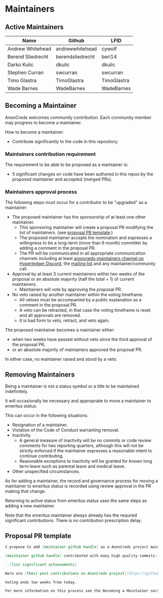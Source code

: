 # Maintainers

<!-- Please keep all lists sorted alphabetically by github -->

## Active Maintainers

<!-- anoncreds-maintainers group has maintainer access to anoncreds-rs repo -->

| Name             | Github           | LFID             |
| ---------------- | ---------------- | ---------------- |
| Andrew Whitehead | andrewwhitehead  | cywolf           |
| Berend Sliedrecht| berendsliedrecht | beri14           |
| Darko Kulic      | dkulic           | dkulic           |
| Stephen Curran   | swcurran         | swcurran         |
| Timo Glastra     | TimoGlastra      | TimoGlastra      |
| Wade Barnes      | WadeBarnes       | WadeBarnes       |

## Becoming a Maintainer

AnonCreds welcomes community contribution.
Each community member may progress to become a maintainer.

How to become a maintainer:

- Contribute significantly to the code in this repository.
  
### Maintainers contribution requirement

The requirement to be able to be proposed as a maintainer is:

- 5 significant changes on code have been authored in this repos by the proposed maintainer and accepted (merged PRs).
  
### Maintainers approval process

The following steps must occur for a contributor to be "upgraded" as a maintainer:

- The proposed maintainer has the sponsorship of at least one other maintainer.
  - This sponsoring maintainer will create a proposal PR modifying the list of
    maintainers. (see [proposal PR template](#proposal-pr-template).)
  - The proposed maintainer accepts the nomination and expresses a willingness
    to be a long-term (more than 6 month) committer by adding a comment in the proposal PR.
  - The PR will be communicated in all appropriate communication channels
    including at least [anoncreds-maintainers channel on Hyperledger Discord](https://discord.gg/hyperledger),
    the [mailing list](https://lists.hyperledger.org/g/anoncreds)
    and any maintainer/community call.
- Approval by at least 3 current maintainers within two weeks of the proposal or
  an absolute majority (half the total + 1) of current maintainers.
  - Maintainers will vote by approving the proposal PR.
- No veto raised by another maintainer within the voting timeframe.
  - All vetoes must be accompanied by a public explanation as a comment in the
    proposal PR.
  - A veto can be retracted, in that case the voting timeframe is reset and all approvals are removed.
  - It is bad form to veto, retract, and veto again.
  
The proposed maintainer becomes a maintainer either:

  - when two weeks have passed without veto since the third approval of the proposal PR,
  - or an absolute majority of maintainers approved the proposal PR.

In either case, no maintainer raised and stood by a veto.

## Removing Maintainers

Being a maintainer is not a status symbol or a title to be maintained indefinitely.

It will occasionally be necessary and appropriate to move a maintainer to emeritus status.

This can occur in the following situations:

- Resignation of a maintainer.
- Violation of the Code of Conduct warranting removal.
- Inactivity.
  - A general measure of inactivity will be no commits or code review comments
    for two reporting quarters, although this will not be strictly enforced if
    the maintainer expresses a reasonable intent to continue contributing.
  - Reasonable exceptions to inactivity will be granted for known long term
    leave such as parental leave and medical leave.
- Other unspecified circumstances.

As for adding a maintainer, the record and governance process for moving a
maintainer to emeritus status is recorded using review approval in the PR making that change.

Returning to active status from emeritus status uses the same steps as adding a
new maintainer.

Note that the emeritus maintainer always already has the required significant contributions.
There is no contribution prescription delay.

## Proposal PR template

```markdown
I propose to add [maintainer github handle] as a AnonCreds project maintainer.

[maintainer github handle] contributed with many high quality commits:

- [list significant achievements]

Here are [their past contributions on AnonCreds project](https://github.com/hyperledger/anoncreds-rs/commits?author=[user github handle]).

Voting ends two weeks from today.

For more information on this process see the Becoming a Maintainer section in the MAINTAINERS.md file.
```
